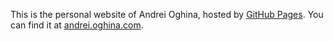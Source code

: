 This is the personal website of Andrei Oghina, hosted by [GitHub Pages](https://pages.github.com). You can find it at [andrei.oghina.com](https://andrei.oghina.com).

